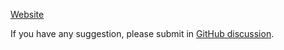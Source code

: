 
[Website](https://qouteall.fun/qouteall-blog/)

If you have any suggestion, please submit in [GitHub discussion](https://github.com/qouteall/qouteall-blog/discussions).
